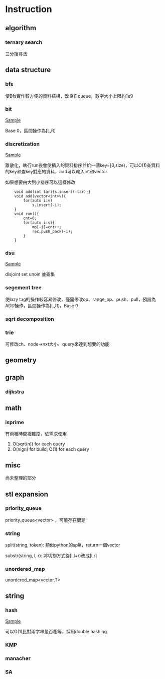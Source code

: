 # Instruction
## algorithm
### ternary search
三分搜尋法
## data structure
### bfs
使Bfs實作較方便的資料結構，改良自queue，數字大小上限約1e9
### bit
[Sample](https://hackmd.io/kfG8cKWFTimdIkL8DmgCYw?view#bit)

Base 0，區間操作為[L,R]

### discretization 
[Sample](https://hackmd.io/kfG8cKWFTimdIkL8DmgCYw?view#discretization)

離散化，執行run後會使插入的資料排序並給一個key=[0,size)，可以O(1)查資料的key和查key對應的資料，add可以輸入int和vector<int>

如果想要由大到小排序可以這樣修改
```cpp=6
    void add(int tar){s.insert(-tar);}
    void add(vector<int>v){
        for(auto i:v)
            s.insert(-i);
    }
    void run(){
        cnt=0;
        for(auto i:s){
            mp[-i]=cnt++;
            rec.push_back(-i);
        }
    }
```
### dsu
[Sample](https://hackmd.io/kfG8cKWFTimdIkL8DmgCYw#dsu)

disjoint set unoin 並查集
### segement tree
使lazy tag的操作較容易修改，僅需修改op、range_op、push、pull，預設為ADD操作，區間操作為[L,R]，Base 0
### sqrt decomposition
### trie
可修改ch、node->nxt大小、query來達到想要的功能
## geometry
## graph
### dijkstra
## math
### isprime
有兩種時間複雜度，依需求使用
1. O(sqrt(n)) for each query
2. O(nlgn) for build, O(1) for each query
## misc
尚未整理的部分
## stl expansion
### priority_queue
priority_queue<vector<int>> ，可能存在問題
### string
split(string, token): 類似python的split，return一個vector

substr(string, l, r): 將切割方式從[l,l+r)改成[l,r]
### unordered_map
unordered_map<vector<int>,T>
## string
### hash
[Sample](https://hackmd.io/kfG8cKWFTimdIkL8DmgCYw?view#hash)

可以O(1)比對兩字串是否相等，採用double hashing
### KMP
### manacher
### SA